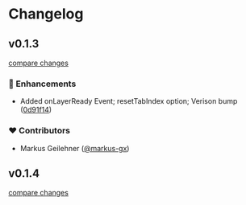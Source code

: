 # Changelog


## v0.1.3

[compare changes](https://github.com/markus-gx/nuxt-cookie-first/compare/v0.1.2...v0.1.3)

### 🚀 Enhancements

- Added onLayerReady Event; resetTabIndex option; Verison bump ([0d91f14](https://github.com/markus-gx/nuxt-cookie-first/commit/0d91f14))

### ❤️ Contributors

- Markus Geilehner ([@markus-gx](http://github.com/markus-gx))

## v0.1.4

[compare changes](https://github.com/markus-gx/nuxt-cookie-first/compare/v0.1.2...v0.1.4)

